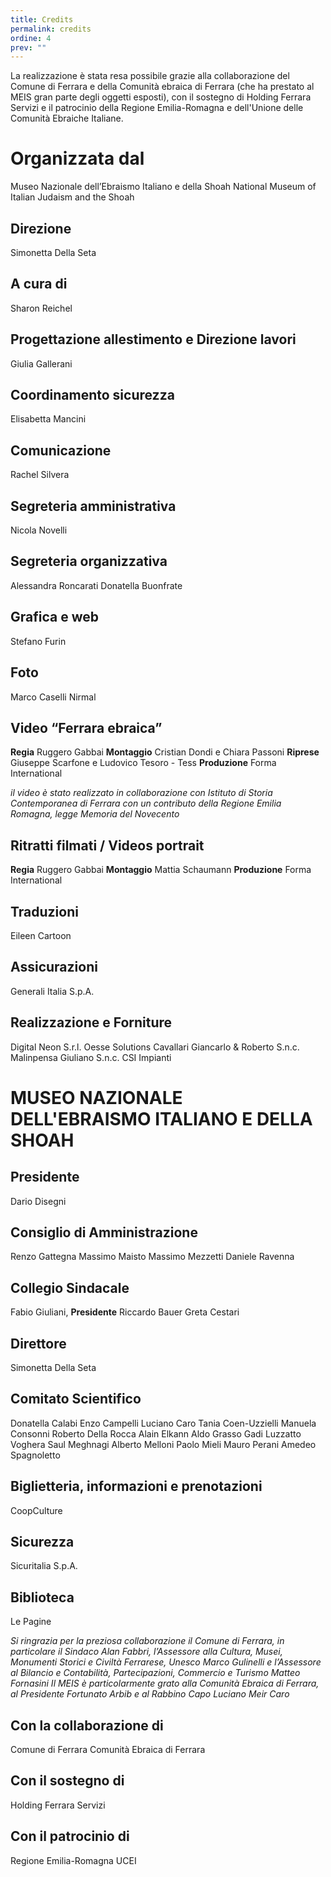 ```yaml
---
title: Credits
permalink: credits
ordine: 4
prev: ""
---
```

La realizzazione è stata resa possibile grazie alla collaborazione del Comune di Ferrara e della Comunità ebraica di Ferrara (che ha prestato al MEIS gran parte degli oggetti esposti), con il sostegno di Holding Ferrara Servizi e il patrocinio della Regione Emilia-Romagna e dell'Unione delle Comunità Ebraiche Italiane.

# Organizzata dal
Museo Nazionale dell’Ebraismo Italiano e della Shoah
National Museum of Italian Judaism and the Shoah
## Direzione
Simonetta Della Seta
## A cura di
Sharon Reichel
## Progettazione allestimento e Direzione lavori
Giulia Gallerani
## Coordinamento sicurezza
Elisabetta Mancini
## Comunicazione
Rachel Silvera
## Segreteria amministrativa
Nicola Novelli
## Segreteria organizzativa
Alessandra Roncarati
Donatella Buonfrate
## Grafica e web
Stefano Furin
## Foto
Marco Caselli Nirmal
## Video “Ferrara ebraica”
**Regia** Ruggero Gabbai
**Montaggio** Cristian Dondi e Chiara Passoni
**Riprese** Giuseppe Scarfone e Ludovico Tesoro - Tess
**Produzione** Forma International

*il video è stato realizzato in collaborazione con Istituto di Storia Contemporanea di Ferrara con un contributo della Regione Emilia Romagna, legge Memoria del Novecento*

## Ritratti filmati / Videos portrait
**Regia** Ruggero Gabbai
**Montaggio** Mattia Schaumann
**Produzione**  Forma International
## Traduzioni 
Eileen Cartoon

## Assicurazioni 
Generali Italia S.p.A.
## Realizzazione e Forniture 
Digital Neon S.r.l.
Oesse Solutions
Cavallari Giancarlo & Roberto S.n.c.
Malinpensa Giuliano S.n.c.
CSI Impianti

# MUSEO NAZIONALE DELL'EBRAISMO ITALIANO E DELLA SHOAH
## Presidente 
Dario Disegni
## Consiglio di Amministrazione
Renzo Gattegna
Massimo Maisto
Massimo Mezzetti
Daniele Ravenna
## Collegio Sindacale
Fabio Giuliani, **Presidente** 
Riccardo Bauer
Greta Cestari
## Direttore
Simonetta Della Seta
## Comitato Scientifico
Donatella Calabi
Enzo Campelli
Luciano Caro
Tania Coen-Uzzielli
Manuela Consonni
Roberto Della Rocca
Alain Elkann
Aldo Grasso
Gadi Luzzatto Voghera
Saul Meghnagi
Alberto Melloni
Paolo Mieli
Mauro Perani
Amedeo Spagnoletto

## Biglietteria, informazioni e prenotazioni
CoopCulture
## Sicurezza
Sicuritalia S.p.A.
## Biblioteca
Le Pagine

*Si ringrazia per la preziosa collaborazione il Comune di Ferrara, in particolare il Sindaco Alan Fabbri,
l’Assessore alla Cultura, Musei, Monumenti Storici e Civiltà Ferrarese, Unesco Marco Gulinelli
e l’Assessore al Bilancio e Contabilità, Partecipazioni, Commercio e Turismo Matteo Fornasini
Il MEIS è particolarmente grato alla Comunità Ebraica di Ferrara, al Presidente Fortunato Arbib e al
Rabbino Capo Luciano Meir Caro*

## Con la collaborazione di

Comune di Ferrara
Comunità Ebraica di Ferrara
## Con il sostegno di
Holding Ferrara Servizi
## Con il patrocinio di
Regione Emilia-Romagna
UCEI
